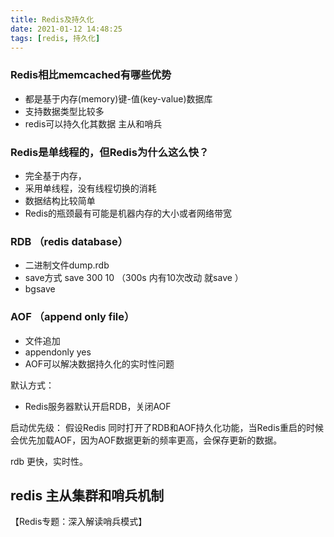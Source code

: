 ```yaml
---
title: Redis及持久化
date: 2021-01-12 14:48:25
tags: [redis, 持久化]
---
```


### Redis相比memcached有哪些优势

- 都是基于内存(memory)键-值(key-value)数据库
- 支持数据类型比较多
- redis可以持久化其数据 主从和哨兵


### Redis是单线程的，但Redis为什么这么快？

- 完全基于内存，
- 采用单线程，没有线程切换的消耗
- 数据结构比较简单
- Redis的瓶颈最有可能是机器内存的大小或者网络带宽



### RDB （redis database）
    
- 二进制文件dump.rdb
-  save方式 save 300 10  （300s 内有10次改动 就save ）
-  bgsave 


### AOF （append only file）

- 文件追加
- appendonly yes
- AOF可以解决数据持久化的实时性问题

默认方式：
- Redis服务器默认开启RDB，关闭AOF


启动优先级：
假设Redis 同时打开了RDB和AOF持久化功能，当Redis重启的时候会优先加载AOF，因为AOF数据更新的频率更高，会保存更新的数据。
  
rdb 更快，实时性。

## redis 主从集群和哨兵机制

【Redis专题：深入解读哨兵模式】







